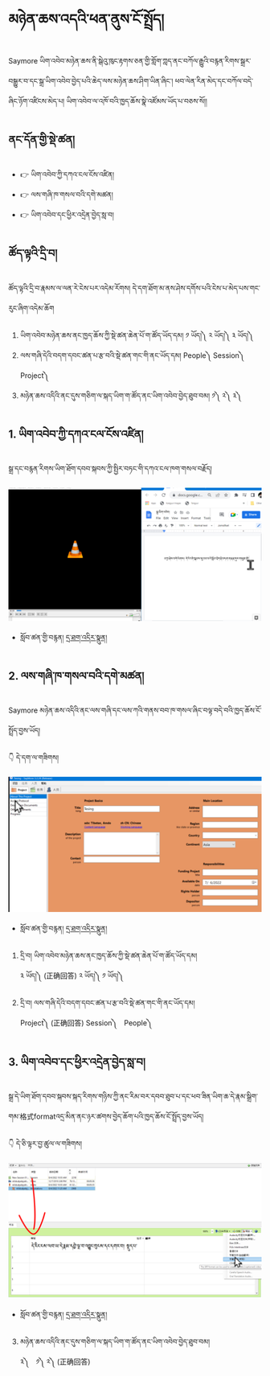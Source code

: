 # མཉེན་ཆས་འདའི་ཕན་ནུས་ངོ་སྤྲོད།

Saymore ཡིག་འབེབ་མཉེན་ཆས་ནི་སྒེའུ་ཁུང་རྟགས་ཅན་གྱི་གློག་ཀླད་ནང་བཀོལ་རྒྱུའི་བརྙན་རིགས་སྒྲར་བསྒྱུར་བ་དང་སྒྲ་ཡིག་འབེབ་བྱེད་པའི་ཆེད་ལས་མཉེན་ཆས་ཤིག་ཡིན་ཞིང་། ཕབ་ལེན་རིན་མེད་དང་བཀོལ་བདེ་ཞིང་ཉོག་འཛིངས་མེད་པ། ཡིག་འབེབ་ལ་འཁོ་བའི་ཁྱད་ཆོས་སྣེ་འཛོམས་ཡོད་པ་བཅས་སོ།།

## ནང་དོན་གྱི་སྡེ་ཚན།

- 👉 ཡིག་འབེབ་ཀྱི་དཀའ་ངལ་ངོས་འཛིན། 
- 👉 ལས་གཞི་ཁ་གསལ་བའི་དགེ་མཚན། 
- 👉 ཡིག་འབེབ་དང་ཕྱིར་འདྲེན་བྱེད་སླ་བ། 

## ཚོད་ལྟའི་དྲི་བ།

ཚོད་ལྟའི་དྲི་བ་རྣམས་ལ་ལན་རེ་ངེས་པར་འདེམ་རོགས། དེ་དག་ཐོག་མ་ནས་ཤེས་དགོས་པའི་ངེས་པ་མེད་པས་གང་རུང་ཞིག་འདེམ་ཆོག

1. ཡིག་འབེབ་མཉེན་ཆས་ནང་ཁྱད་ཆོས་ཀྱི་སྡེ་ཚན་ཆེན་པོ་ག་ཚོད་ཡོད་དམ། ༡ ཡོད།༽ ༢ ཡོད།༽ ༣ ཡོད།༽
2. ལས་གཞི་དེའི་བདག་དབང་ཚན་པ་རྩ་བའི་སྡེ་ཚན་གང་གི་ནང་ཡོད་དམ། People༽ Session༽ Project༽
3. མཉེན་ཆས་འདིའི་ནང་དུས་གཅིག་ལ་སྐད་ཡིག་ག་ཚོད་ནང་ཡིག་འབེབ་བྱེད་ཐུབ་བམ། ༡༽ ༢༽ ༣༽


## 1. ཡིག་འབེབ་ཀྱི་དཀའ་ངལ་ངོས་འཛིན།

སྒྲ་དང་བརྙན་རིགས་ཡིག་ཐོག་དབབ་སྐབས་ཀྱི་སྤྱིར་བཏང་གི་དཀའ་ངལ་ཁག་གསལ་བརྗོད།

![800](images/000001.png)


- སློབ་ཚན་གྱི་བརྙན། [དྲ་ཐག་འདིར་སྣུན།](https://drive.google.com/file/d/1uJT6CVB2nr5I4-5AsKjGYd6MeHJYlFNS/view?usp=sharing)

## 2. ལས་གཞི་ཁ་གསལ་བའི་དགེ་མཚན།

Saymore མཉེན་ཆས་འདིའི་ནང་ལས་གཞི་དང་ལས་ཀའི་གནས་བབ་ཁ་གསལ་ཞིང་བལྟ་བདེ་བའི་ཁྱད་ཆོས་ངོ་སྤྲོད་བྱས་ཡོད།

👇 དེ་དག་ལ་གཟིགས།

![800](images/000002.png)


- སློབ་ཚན་གྱི་བརྙན། [དྲ་ཐག་འདིར་སྣུན།](https://drive.google.com/file/d/1_ZDTPu53apX2eGORXSpqTVPfImEOzCvD/view?usp=sharing)

1. དྲི་བ། ཡིག་འབེབ་མཉེན་ཆས་ནང་ཁྱད་ཆོས་ཀྱི་སྡེ་ཚན་ཆེན་པོ་ག་ཚོད་ཡོད་དམ།  
༣ ཡོད།༽ (正确回答) ༢ ཡོད།༽ ༡ ཡོད།༽

2. དྲི་བ། ལས་གཞི་དེའི་བདག་དབང་ཚན་པ་རྩ་བའི་སྡེ་ཚན་གང་གི་ནང་ཡོད་དམ།  
Project༽ (正确回答) Session༽　People༽

## 3. ཡིག་འབེབ་དང་ཕྱིར་འདྲེན་བྱེད་སླ་བ།

སྒྲ་དེ་ཡིག་ཐོག་དབབ་སྐབས་སྐད་རིགས་གཉིས་ཀྱི་ནང་རིམ་བར་དབབ་ཐུབ་པ་དང་ཕབ་ཟིན་ཡིག་ཆ་དེ་རྣམ་སྒྲིག་གམ་格式formatའདྲ་མིན་ནང་ཉར་ཚགས་བྱེད་ཆོག་པའི་ཁྱད་ཆོས་ངོ་སྤྲོད་བྱས་ཡོད།

👇 དེ་ཅི་ལྟར་བྱ་ཚུལ་ལ་གཟིགས།

![800](images/000003.png)
 


- སློབ་ཚན་གྱི་བརྙན། [དྲ་ཐག་འདིར་སྣུན།](https://drive.google.com/file/d/1TFjPet_AI7JclEvbsvlvcquaRWrayEEG/view?usp=sharing)

3. མཉེན་ཆས་འདིའི་ནང་དུས་གཅིག་ལ་སྐད་ཡིག་ག་ཚོད་ནང་ཡིག་འབེབ་བྱེད་ཐུབ་བམ།  
༣༽　༡༽ ༢༽ (正确回答)